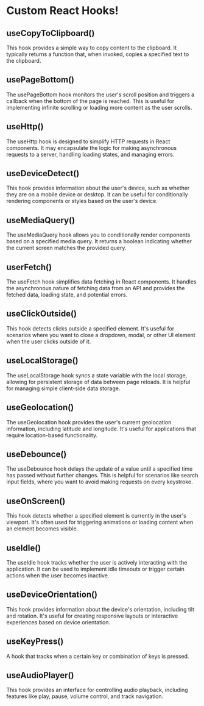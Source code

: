 # Custom React Hooks!
## useCopyToClipboard()
  This hook provides a simple way to copy content to the clipboard. It typically returns a function that, when invoked, copies a specified text to the clipboard.
## usePageBottom()
  The usePageBottom hook monitors the user's scroll position and triggers a callback when the bottom of the page is reached. This is useful for implementing infinite scrolling or loading more content as the user scrolls.
## useHttp()
  The useHttp hook is designed to simplify HTTP requests in React components. It may encapsulate the logic for making asynchronous requests to a server, handling loading states, and managing errors.
## useDeviceDetect()
  This hook provides information about the user's device, such as whether they are on a mobile device or desktop. It can be useful for conditionally rendering components or styles based on the user's device.
## useMediaQuery()
  The useMediaQuery hook allows you to conditionally render components based on a specified media query. It returns a boolean indicating whether the current screen matches the provided query.
## userFetch()
  The useFetch hook simplifies data fetching in React components. It handles the asynchronous nature of fetching data from an API and provides the fetched data, loading state, and potential errors.
## useClickOutside()
  This hook detects clicks outside a specified element. It's useful for scenarios where you want to close a dropdown, modal, or other UI element when the user clicks outside of it.
## useLocalStorage()
  The useLocalStorage hook syncs a state variable with the local storage, allowing for persistent storage of data between page reloads. It is helpful for managing simple client-side data storage.
## useGeolocation()
  The useGeolocation hook provides the user's current geolocation information, including latitude and longitude. It's useful for applications that require location-based functionality.
## useDebounce()
  The useDebounce hook delays the update of a value until a specified time has passed without further changes. This is helpful for scenarios like search input fields, where you want to avoid making requests on every keystroke.
## useOnScreen()
  This hook detects whether a specified element is currently in the user's viewport. It's often used for triggering animations or loading content when an element becomes visible.
## useIdle()
  The useIdle hook tracks whether the user is actively interacting with the application. It can be used to implement idle timeouts or trigger certain actions when the user becomes inactive.
## useDeviceOrientation()
  This hook provides information about the device's orientation, including tilt and rotation. It's useful for creating responsive layouts or interactive experiences based on device orientation.
## useKeyPress()
  A hook that tracks when a certain key or combination of keys is pressed.
## useAudioPlayer()
  This hook provides an interface for controlling audio playback, including features like play, pause, volume control, and track navigation.

